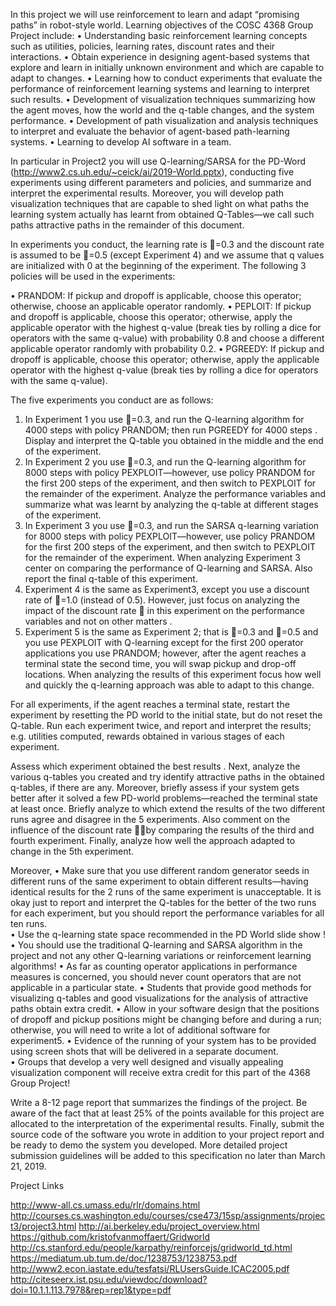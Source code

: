 
In this project we will use reinforcement to learn and adapt “promising paths” in robot-style world. Learning objectives of the COSC 4368 Group Project include:
•	Understanding basic reinforcement learning concepts such as utilities, policies, learning rates, discount rates and their interactions.
•	Obtain experience in designing agent-based systems that explore and learn in initially unknown environment and which are capable to adapt to changes. 
•	Learning how to conduct experiments that evaluate the performance of reinforcement learning systems and learning to interpret such results. 
•	Development of visualization techniques summarizing how the agent moves, how the world and the q-table changes, and the system performance. 
•	Development of path visualization and analysis techniques to interpret and evaluate the behavior of agent-based path-learning systems.
•	Learning to develop AI software in a team. 

 
In particular in Project2 you will use Q-learning/SARSA  for the PD-Word (http://www2.cs.uh.edu/~ceick/ai/2019-World.pptx), conducting five experiments using different parameters and policies, and summarize and interpret the experimental results. Moreover, you will develop path visualization techniques that are capable to shed light on what paths the learning system actually has learnt from obtained Q-Tables—we call such paths attractive paths in the remainder of this document. 

In experiments you conduct, the learning rate is =0.3 and the discount rate is assumed to be =0.5 (except Experiment 4) and we assume that q values are initialized with 0 at the beginning of the experiment. The following 3 policies will be used in the experiments:

•	PRANDOM: If pickup and dropoff is applicable, choose this operator; otherwise, choose an applicable operator randomly.
•	PEPLOIT: If pickup and dropoff is applicable, choose this operator; otherwise, apply the applicable operator with the   highest q-value (break ties by rolling a dice for operators with the same q-value) with probability 0.8 and choose a different applicable operator randomly with probability 0.2. 
•	PGREEDY: If pickup and dropoff is applicable, choose this operator; otherwise, apply the applicable operator with the highest q-value (break ties by rolling a dice for operators with the same q-value). 

The five experiments you conduct are as follows: 
1.	In Experiment 1 you use =0.3, and run the Q-learning algorithm  for 4000 steps with policy PRANDOM; then run PGREEDY for 4000 steps . Display and interpret the Q-table you obtained in the middle and the end of the experiment. 
2.	In Experiment 2 you use =0.3, and run the Q-learning algorithm for 8000 steps with policy PEXPLOIT—however, use policy PRANDOM for the first 200 steps of the experiment, and then switch to PEXPLOIT for the remainder of the experiment. Analyze the performance variables and summarize what was learnt by analyzing the q-table at different stages of the experiment.
3.	In Experiment 3 you use =0.3, and run the SARSA q-learning variation for 8000 steps with policy PEXPLOIT—however, use policy PRANDOM for the first 200 steps of the experiment, and then switch to PEXPLOIT for the remainder of the experiment. When analyzing Experiment 3 center on comparing the performance of Q-learning and SARSA. Also report the final q-table of this experiment.  
4.	Experiment 4 is the same as Experiment3, except you use a discount rate of =1.0 (instead of 0.5). However, just focus on analyzing the impact of the discount rate  in this experiment on the performance variables and not on other matters .  
5.	Experiment 5 is the same as Experiment 2; that is =0.3 and =0.5 and you use PEXPLOIT with Q-learning except for the first 200 operator applications you use PRANDOM; however, after the agent reaches a terminal state the second time, you will swap pickup and drop-off locations. When analyzing the results of this experiment focus how well and quickly the q-learning approach was able to adapt to this change.

For all experiments, if the agent reaches a terminal state, restart the experiment by resetting the PD world to the initial state, but do not reset the Q-table. Run each experiment twice, and report  and interpret the results; e.g. utilities computed, rewards obtained in various stages of each experiment. 

Assess which experiment obtained the best results . Next, analyze the various q-tables you created and try identify attractive paths  in the obtained q-tables, if there are any. Moreover, briefly assess if your system gets better after it solved a few PD-world problems—reached the terminal state at least once. Briefly analyze to which extend the results of the two different runs agree and disagree in the 5 experiments. Also comment on the influence of the discount rate by comparing the results of the third and fourth experiment. Finally, analyze how well the approach adapted to change in the 5th experiment. 

Moreover,
•	Make sure that you use different random generator seeds in different runs of the same experiment to obtain different results—having identical results for the 2 runs of the same experiment is unacceptable. It is okay just to report and interpret the Q-tables for the better of the two runs for each experiment, but you should report the performance variables for all ten runs.  
•	Use the q-learning state space recommended in the PD World slide show ! 
•	You should use the traditional Q-learning and SARSA algorithm in the project and not any other Q-learning variations or reinforcement learning algorithms!
•	As far as counting operator applications in performance measures is concerned, you should never count operators that are not applicable in a particular state. 
•	Students that provide good methods for visualizing q-tables and good visualizations for the analysis of attractive paths obtain extra credit. 
•	Allow in your software design that the positions of dropoff and pickup positions might be changing before and during a run; otherwise, you will need to write a lot of additional software for experiment5.
•	Evidence of the running of your system has to be provided using screen shots that will be delivered in a separate document.  
•	Groups that develop a very well designed and visually appealing visualization component will receive extra credit for this part of the 4368 Group Project!

Write a 8-12 page report that summarizes the findings of the project. Be aware of the fact that at least 25% of the points available for this project are allocated to the interpretation of the experimental results. Finally, submit the source code of the software you wrote in addition to your project report and be ready to demo the system you developed. More detailed project submission guidelines will be added to this specification no later than March 21, 2019. 

Project Links

http://www-all.cs.umass.edu/rlr/domains.html 
http://courses.cs.washington.edu/courses/cse473/15sp/assignments/project3/project3.html 
http://ai.berkeley.edu/project_overview.html
https://github.com/kristofvanmoffaert/Gridworld
http://cs.stanford.edu/people/karpathy/reinforcejs/gridworld_td.html
https://mediatum.ub.tum.de/doc/1238753/1238753.pdf
http://www2.econ.iastate.edu/tesfatsi/RLUsersGuide.ICAC2005.pdf
http://citeseerx.ist.psu.edu/viewdoc/download?doi=10.1.1.113.7978&rep=rep1&type=pdf

